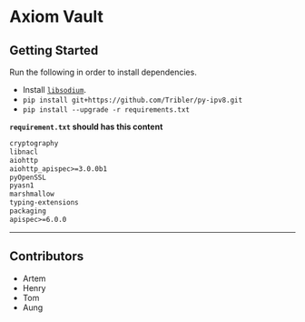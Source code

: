 # Axiom Vault

## Getting Started

Run the following in order to install dependencies.

- Install [`libsodium`](https://py-ipv8.readthedocs.io/en/latest/preliminaries/install_libsodium.html).
- `pip install git+https://github.com/Tribler/py-ipv8.git`
- `pip install --upgrade -r requirements.txt`

**`requirement.txt` should has this content**
```txt
cryptography
libnacl
aiohttp
aiohttp_apispec>=3.0.0b1
pyOpenSSL
pyasn1
marshmallow
typing-extensions
packaging
apispec>=6.0.0
```
---

## Contributors

- Artem
- Henry
- Tom
- Aung

